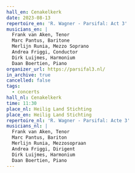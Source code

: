 ```yaml
---
hall_en: Cenakelkerk
date: 2023-08-13
repertoire_en: 'R. Wagner - Parsifal: Act 3'
musicians_en: |
  Frank van Aken, Tenor
  Marc Pantus, Baritone
  Merlijn Runia, Mezzo Soprano
  Andrea Friggi, Conductor
  Dirk Luijmes, Harmonium
  Daan Boertien, Piano
organizer_url: https://parsifal3.nl/
in_archive: true
cancelled: false
tags:
  - concerts
hall_nl: Cenakelkerk
time: 11:30
place_nl: Heilig Land Stichting
place_en: Heilig Land Stichting
repertoire_nl: 'R. Wagner - Parsifal: Acte 3'
musicians_nl: |
  Frank van Aken, Tenor
  Marc Pantus, Bariton
  Merlijn Runia, Mezzosopraan
  Andrea Friggi, Dirigent
  Dirk Luijmes, Harmonium
  Daan Boertien, Piano
---
```

